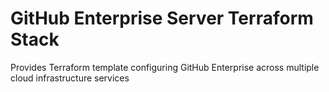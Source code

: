 # GitHub Enterprise Server Terraform Stack
Provides Terraform template configuring GitHub Enterprise across multiple cloud infrastructure services

